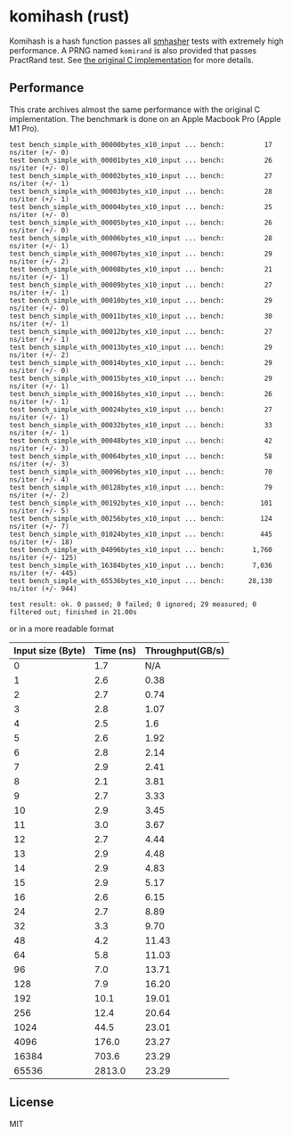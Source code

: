 
komihash (rust)
==================

Komihash is a hash function passes all [smhasher] tests with extremely 
high performance. A PRNG named `komirand` is also provided that passes
PractRand test. See [the original C implementation] for more details.

Performance
-----------
This crate archives almost the same performance with the original C implementation. 
The benchmark is done on an Apple Macbook Pro (Apple M1 Pro).

```
test bench_simple_with_00000bytes_x10_input ... bench:          17 ns/iter (+/- 0)
test bench_simple_with_00001bytes_x10_input ... bench:          26 ns/iter (+/- 0)
test bench_simple_with_00002bytes_x10_input ... bench:          27 ns/iter (+/- 1)
test bench_simple_with_00003bytes_x10_input ... bench:          28 ns/iter (+/- 1)
test bench_simple_with_00004bytes_x10_input ... bench:          25 ns/iter (+/- 0)
test bench_simple_with_00005bytes_x10_input ... bench:          26 ns/iter (+/- 0)
test bench_simple_with_00006bytes_x10_input ... bench:          28 ns/iter (+/- 1)
test bench_simple_with_00007bytes_x10_input ... bench:          29 ns/iter (+/- 2)
test bench_simple_with_00008bytes_x10_input ... bench:          21 ns/iter (+/- 1)
test bench_simple_with_00009bytes_x10_input ... bench:          27 ns/iter (+/- 1)
test bench_simple_with_00010bytes_x10_input ... bench:          29 ns/iter (+/- 0)
test bench_simple_with_00011bytes_x10_input ... bench:          30 ns/iter (+/- 1)
test bench_simple_with_00012bytes_x10_input ... bench:          27 ns/iter (+/- 1)
test bench_simple_with_00013bytes_x10_input ... bench:          29 ns/iter (+/- 2)
test bench_simple_with_00014bytes_x10_input ... bench:          29 ns/iter (+/- 0)
test bench_simple_with_00015bytes_x10_input ... bench:          29 ns/iter (+/- 1)
test bench_simple_with_00016bytes_x10_input ... bench:          26 ns/iter (+/- 1)
test bench_simple_with_00024bytes_x10_input ... bench:          27 ns/iter (+/- 1)
test bench_simple_with_00032bytes_x10_input ... bench:          33 ns/iter (+/- 1)
test bench_simple_with_00048bytes_x10_input ... bench:          42 ns/iter (+/- 3)
test bench_simple_with_00064bytes_x10_input ... bench:          58 ns/iter (+/- 3)
test bench_simple_with_00096bytes_x10_input ... bench:          70 ns/iter (+/- 4)
test bench_simple_with_00128bytes_x10_input ... bench:          79 ns/iter (+/- 2)
test bench_simple_with_00192bytes_x10_input ... bench:         101 ns/iter (+/- 5)
test bench_simple_with_00256bytes_x10_input ... bench:         124 ns/iter (+/- 7)
test bench_simple_with_01024bytes_x10_input ... bench:         445 ns/iter (+/- 18)
test bench_simple_with_04096bytes_x10_input ... bench:       1,760 ns/iter (+/- 125)
test bench_simple_with_16384bytes_x10_input ... bench:       7,036 ns/iter (+/- 445)
test bench_simple_with_65536bytes_x10_input ... bench:      28,130 ns/iter (+/- 944)

test result: ok. 0 passed; 0 failed; 0 ignored; 29 measured; 0 filtered out; finished in 21.00s

```

or in a more readable format

| Input size (Byte) | Time (ns) | Throughput(GB/s) |
|-------------------|-----------|------------------|
| 0                 | 1.7       | N/A              |
| 1                 | 2.6       | 0.38             |
| 2                 | 2.7       | 0.74             |
| 3                 | 2.8       | 1.07             |
| 4                 | 2.5       | 1.6              |
| 5                 | 2.6       | 1.92             |
| 6                 | 2.8       | 2.14             |
| 7                 | 2.9       | 2.41             |
| 8                 | 2.1       | 3.81             |
| 9                 | 2.7       | 3.33             |
| 10                | 2.9       | 3.45             |
| 11                | 3.0       | 3.67             |
| 12                | 2.7       | 4.44             |
| 13                | 2.9       | 4.48             |
| 14                | 2.9       | 4.83             |
| 15                | 2.9       | 5.17             |
| 16                | 2.6       | 6.15             |
| 24                | 2.7       | 8.89             |
| 32                | 3.3       | 9.70             |
| 48                | 4.2       | 11.43            |
| 64                | 5.8       | 11.03            |
| 96                | 7.0       | 13.71            |
| 128               | 7.9       | 16.20            |
| 192               | 10.1      | 19.01            |
| 256               | 12.4      | 20.64            |
| 1024              | 44.5      | 23.01            |
| 4096              | 176.0     | 23.27            |
| 16384             | 703.6     | 23.29            |
| 65536             | 2813.0    | 23.29            |




License
-------
MIT

[smhasher]: https://github.com/rurban/smhasher
[the original C implementation]: https://github.com/avaneev/komihash

